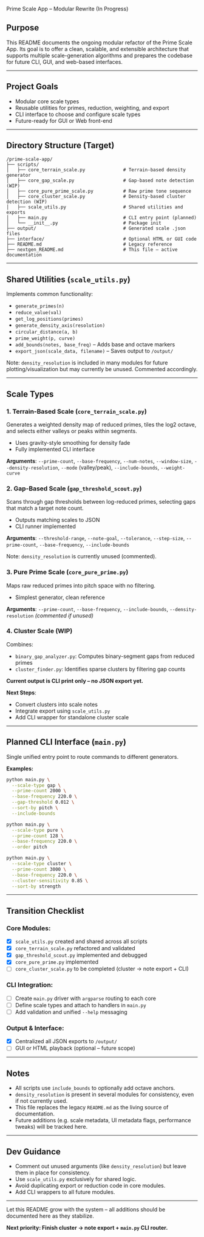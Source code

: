Prime Scale App – Modular Rewrite (In Progress)

## Purpose
This README documents the ongoing modular refactor of the Prime Scale App. Its goal is to offer a clean, scalable, and extensible architecture that supports multiple scale-generation algorithms and prepares the codebase for future CLI, GUI, and web-based interfaces.

---

## Project Goals
- Modular core scale types
- Reusable utilities for primes, reduction, weighting, and export
- CLI interface to choose and configure scale types
- Future-ready for GUI or Web front-end

---

## Directory Structure (Target)
```
/prime-scale-app/
├── scripts/
│   ├── core_terrain_scale.py              # Terrain-based density generator
│   ├── core_gap_scale.py                  # Gap-based note detection (WIP)
│   ├── core_pure_prime_scale.py           # Raw prime tone sequence
│   ├── core_cluster_scale.py              # Density-based cluster detection (WIP)
│   ├── scale_utils.py                     # Shared utilities and exports
│   ├── main.py                            # CLI entry point (planned)
│   └── __init__.py                        # Package init
├── output/                                # Generated scale .json files
├── interface/                             # Optional HTML or GUI code
├── README.md                              # Legacy reference
├── nextgen_README.md                      # This file – active documentation
```

---

## Shared Utilities (`scale_utils.py`)
Implements common functionality:
- `generate_primes(n)`
- `reduce_value(val)`
- `get_log_positions(primes)`
- `generate_density_axis(resolution)`
- `circular_distance(a, b)`
- `prime_weight(p, curve)`
- `add_bounds(notes, base_freq)` – Adds base and octave markers
- `export_json(scale_data, filename)` – Saves output to `/output/`

Note: `density_resolution` is included in many modules for future plotting/visualization but may currently be unused. Commented accordingly.

---

## Scale Types

### 1. Terrain-Based Scale (`core_terrain_scale.py`)
Generates a weighted density map of reduced primes, tiles the log2 octave, and selects either valleys or peaks within segments.
- Uses gravity-style smoothing for density fade
- Fully implemented CLI interface

**Arguments**: `--prime-count`, `--base-frequency`, `--num-notes`, `--window-size`, `--density-resolution`, `--mode` (valley/peak), `--include-bounds`, `--weight-curve`

### 2. Gap-Based Scale (`gap_threshold_scout.py`)
Scans through gap thresholds between log-reduced primes, selecting gaps that match a target note count.
- Outputs matching scales to JSON
- CLI runner implemented

**Arguments**: `--threshold-range`, `--note-goal`, `--tolerance`, `--step-size`, `--prime-count`, `--base-frequency`, `--include-bounds`

Note: `density_resolution` is currently unused (commented).

### 3. Pure Prime Scale (`core_pure_prime.py`)
Maps raw reduced primes into pitch space with no filtering.
- Simplest generator, clean reference

**Arguments**: `--prime-count`, `--base-frequency`, `--include-bounds`, `--density-resolution` *(commented if unused)*

### 4. Cluster Scale (WIP)
Combines:
- `binary_gap_analyzer.py`: Computes binary-segment gaps from reduced primes
- `cluster_finder.py`: Identifies sparse clusters by filtering gap counts

**Current output is CLI print only – no JSON export yet.**

**Next Steps**:
- Convert clusters into scale notes
- Integrate export using `scale_utils.py`
- Add CLI wrapper for standalone cluster scale

---

## Planned CLI Interface (`main.py`)
Single unified entry point to route commands to different generators.

**Examples:**
```sh
python main.py \
  --scale-type gap \
  --prime-count 2000 \
  --base-frequency 220.0 \
  --gap-threshold 0.012 \
  --sort-by pitch \
  --include-bounds

python main.py \
  --scale-type pure \
  --prime-count 128 \
  --base-frequency 220.0 \
  --order pitch

python main.py \
  --scale-type cluster \
  --prime-count 3000 \
  --base-frequency 220.0 \
  --cluster-sensitivity 0.85 \
  --sort-by strength
```

---

## Transition Checklist

### Core Modules:
- [x] `scale_utils.py` created and shared across all scripts
- [x] `core_terrain_scale.py` refactored and validated
- [x] `gap_threshold_scout.py` implemented and debugged
- [x] `core_pure_prime.py` implemented
- [ ] `core_cluster_scale.py` to be completed (cluster → note export + CLI)

### CLI Integration:
- [ ] Create `main.py` driver with `argparse` routing to each core
- [ ] Define scale types and attach to handlers in `main.py`
- [ ] Add validation and unified `--help` messaging

### Output & Interface:
- [x] Centralized all JSON exports to `/output/`
- [ ] GUI or HTML playback (optional – future scope)

---

## Notes
- All scripts use `include_bounds` to optionally add octave anchors.
- `density_resolution` is present in several modules for consistency, even if not currently used.
- This file replaces the legacy `README.md` as the living source of documentation.
- Future additions (e.g. scale metadata, UI metadata flags, performance tweaks) will be tracked here.

---

## Dev Guidance
- Comment out unused arguments (like `density_resolution`) but leave them in place for consistency.
- Use `scale_utils.py` exclusively for shared logic.
- Avoid duplicating export or reduction code in core modules.
- Add CLI wrappers to all future modules.

---

Let this README grow with the system – all additions should be documented here as they stabilize.

**Next priority: Finish cluster → note export + `main.py` CLI router.**
